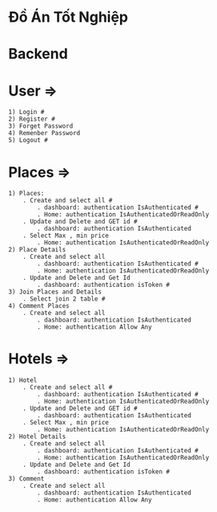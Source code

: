# Đồ Án Tốt Nghiệp
# Backend
# User =>
    1) Login #
    2) Register #
    3) Forget Password
    4) Remenber Password
    5) Logout #
# Places => 
    1) Places: 
        . Create and select all #
            . dashboard: authentication IsAuthenticated #
            . Home: authentication IsAuthenticatedOrReadOnly
        . Update and Delete and GET id #
            . dashboard: authentication IsAuthenticated
        . Select Max , min price 
            . Home: authentication IsAuthenticatedOrReadOnly
    2) Place Details 
        . Create and select all
            . dashboard: authentication IsAuthenticated #
            . Home: authentication IsAuthenticatedOrReadOnly
        . Update and Delete and Get Id
            . dashboard: authentication isToken #
    3) Join Places and Details
        . Select join 2 table #
    4) Comment Places
        . Create and select all
            . dashboard: authentication IsAuthenticated
            . Home: authentication Allow Any
# Hotels =>
    1) Hotel
        . Create and select all #
            . dashboard: authentication IsAuthenticated #
            . Home: authentication IsAuthenticatedOrReadOnly
        . Update and Delete and GET id #
            . dashboard: authentication IsAuthenticated
        . Select Max , min price 
            . Home: authentication IsAuthenticatedOrReadOnly
    2) Hotel Details
        . Create and select all
            . dashboard: authentication IsAuthenticated #
            . Home: authentication IsAuthenticatedOrReadOnly
        . Update and Delete and Get Id
            . dashboard: authentication isToken #
    3) Comment 
        . Create and select all
            . dashboard: authentication IsAuthenticated
            . Home: authentication Allow Any